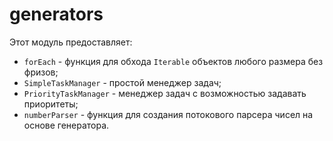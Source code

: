 # generators

Этот модуль предоставляет:
  - `forEach` - функция для обхода `Iterable` объектов любого размера без фризов;
  - `SimpleTaskManager` - простой менеджер задач;
  - `PriorityTaskManager` - менеджер задач с возможностью задавать приоритеты;
  - `numberParser` - функция для создания потокового парсера чисел на основе генератора.
